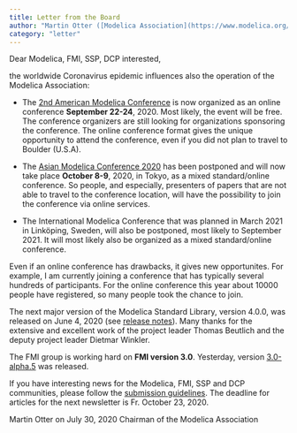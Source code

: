```yaml
---
title: Letter from the Board
author: "Martin Otter ([Modelica Association](https://www.modelica.org/))"
category: "letter"
---
```


Dear Modelica, FMI, SSP, DCP interested,

the worldwide Coronavirus epidemic influences also the operation of the Modelica Association:

- The [2nd American Modelica Conference](https://www.modelica.org/events/modelica2020Americas)
  is now organized as an online conference **September 22-24**, 2020. Most likely, the event will 
  be free. The conference organizers are still looking for organizations sponsoring the conference.
  The online conference format gives the unique opportunity to attend the conference,
  even if you did not plan to travel to Boulder (U.S.A).

- The [Asian Modelica Conference 2020](https://2020.asian.conference.modelica.org/) 
  has been postponed and will now take place **October 8-9**, 2020, in Tokyo, as a mixed
  standard/online conference. So people, and especially, presenters of papers that are not able
  to travel to the conference location, will have the possibility to join the conference via
  online services.

- The International Modelica Conference that was planned in March 2021 in Linköping, Sweden, will also be
  postponed, most likely to September 2021. It will most likely also be organized as a mixed
  standard/online conference.

Even if an online conference has drawbacks, it gives new opportunites. For example, I am currently
joining a conference that has typically several hundreds of participants. For the online conference
this year about 10000 people have registered, so many people took the chance to join. 

The next major version of the Modelica Standard Library, version 4.0.0, was released on June 4, 2020
(see [release notes](https://github.com/modelica/ModelicaStandardLibrary/releases/tag/v4.0.0)).
Many thanks for the extensive and excellent work of the project leader Thomas Beutlich and the 
deputy project leader Dietmar Winkler.

The FMI group is working hard on **FMI version 3.0**. Yesterday, version [3.0-alpha.5](https://github.com/modelica/fmi-standard) was released.

If you have interesting news for the Modelica, FMI, SSP and DCP communities,
please follow the [submission guidelines](https://newsletter.modelica.org/submission-guidelines.html).
The deadline for articles for the next newsletter is Fr. October 23, 2020.

Martin Otter on July 30, 2020
Chairman of the Modelica Association
